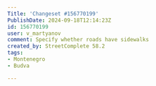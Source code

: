 ```yaml
---
Title: 'Changeset #156770199'
PublishDate: 2024-09-18T12:14:23Z
id: 156770199
user: v_martyanov
comment: Specify whether roads have sidewalks
created_by: StreetComplete 58.2
tags:
- Montenegro
- Budva

---
```

